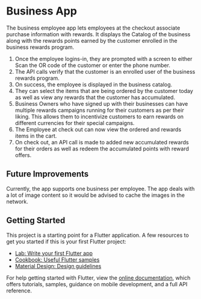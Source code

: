 # Business App

The business employee app lets employees at the checkout associate purchase information with rewards. It displays the Catalog of the business along with the rewards points earned by the customer enrolled in the business rewards program.

1. Once the employee logins-in, they are prompted with a screen to either Scan the OR code of the customer or enter the phone number.
2. The API calls verify that the customer is an enrolled user of the business rewards program.
3. On success, the employee is displayed in the business catalog.
4. They can select the items that are being ordered by the customer today as well as view any rewards that the customer has accumulated.
5. Business Owners who have signed up with their businesses can have multiple rewards campaigns running for their customers as per their liking. This allows them to incentivize customers to earn rewards on different currencies for their special campaigns.
6. The Employee at check out can now view the ordered and rewards items in the cart.
7. On check out, an API call is made to added new accumulated rewards for their orders as well as redeem the accumulated points with reward offers.


## Future Improvements

Currently, the app supports one business per employee.
The app deals with a lot of image content so it would be advised to cache the images in the network.


## Getting Started

This project is a starting point for a Flutter application.
A few resources to get you started if this is your first Flutter project:

- [Lab: Write your first Flutter app](https://flutter.dev/docs/get-started/codelab)
- [Cookbook: Useful Flutter samples](https://flutter.dev/docs/cookbook)
- [Material Design: Design guidelines](https://material.io/)

For help getting started with Flutter, view the
[online documentation](https://flutter.dev/docs), which offers tutorials,
samples, guidance on mobile development, and a full API reference.
